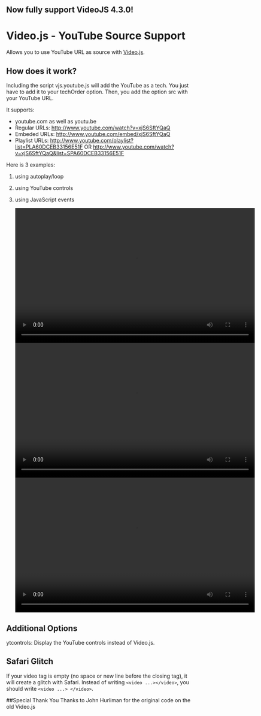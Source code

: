 ## Now fully support VideoJS 4.3.0!

# Video.js - YouTube Source Support
Allows you to use YouTube URL as source with [Video.js](https://github.com/zencoder/video-js/).

## How does it work?
Including the script vjs.youtube.js will add the YouTube as a tech. You just have to add it to your techOrder option. Then, you add the option src with your YouTube URL.

It supports:
- youtube.com as well as youtu.be
- Regular URLs: http://www.youtube.com/watch?v=xjS6SftYQaQ
- Embeded URLs: http://www.youtube.com/embed/xjS6SftYQaQ
- Playlist URLs: http://www.youtube.com/playlist?list=PLA60DCEB33156E51F OR http://www.youtube.com/watch?v=xjS6SftYQaQ&list=SPA60DCEB33156E51F

Here is 3 examples:
1. using autoplay/loop
2. using YouTube controls
3. using JavaScript events

	<!DOCTYPE html>
	<html>
	<head>
	  <link href="video-js.min.css" rel="stylesheet" />
	</head>
	<body>
  	<video id="vid1" src="" class="video-js vjs-default-skin" controls preload="auto" autoplay="autoplay" loop="loop" width="640" height="360" data-setup='{ "techOrder": ["youtube"], "src": "http://www.youtube.com/watch?v=xjS6SftYQaQ" }'>
    </video>
  	<br />
  	<video id="vid2" src="" class="video-js vjs-default-skin" controls preload="auto" width="640" height="360" data-setup='{ "techOrder": ["youtube"], "src": "http://www.youtube.com/watch?v=xjS6SftYQaQ", "ytcontrols": true }'>
    </video>
  	<br />
  	<video id="vid3" src="" class="video-js vjs-default-skin" controls preload="auto" width="640" height="360">
    </video>
	  
	  <script src="video.min.js"></script>
	  <script src="vjs.youtube.js"></script>
	  <script>
	  videojs('vid3', { "techOrder": ["youtube"], "src": "http://www.youtube.com/watch?v=xjS6SftYQaQ" }).ready(function() {
	    // Cue a video using ended event
	    this.one('ended', function() {
	      this.src('http://www.youtube.com/watch?v=jofNR_WkoCE');
	    });
	  });
	  </script>
	</body>
	</html>

## Additional Options
ytcontrols: Display the YouTube controls instead of Video.js.

## Safari Glitch
If your video tag is empty (no space or new line before the closing tag), it will create a glitch with Safari. Instead of writing `<video ...></video>`, you should write `<video ...> </video>`.

##Special Thank You
Thanks to John Hurliman for the original code on the old Video.js
